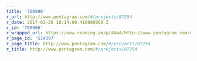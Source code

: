 ```yaml
---
title: '700906'
r_url: http://www.pentagram.com/#/projects/87254
r_date: 2017-01-26 18:14:00.416000000 Z
r_id: '700906'
r_wrapped_url: https://www.reading.am/p/4AmA/http://www.pentagram.com/#/projects/87254
r_page_id: '514397'
r_page_title: http://www.pentagram.com/#/projects/87254
r_title: http://www.pentagram.com/#/projects/87254
---
```


